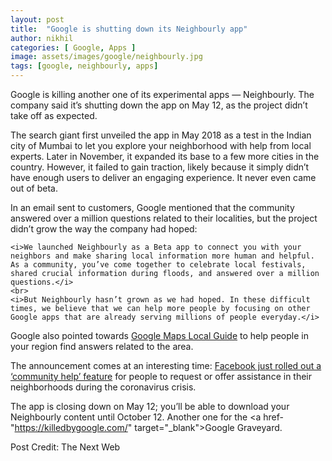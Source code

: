 ```yaml
---
layout: post
title:  "Google is shutting down its Neighbourly app"
author: nikhil
categories: [ Google, Apps ]
image: assets/images/google/neighbourly.jpg
tags: [google, neighbourly, apps]
---
```


Google is killing another one of its experimental apps — Neighbourly. The company said it’s shutting down the app on May 12, as the project didn’t take off as expected.  

The search giant first unveiled the app in May 2018 as a test in the Indian city of Mumbai to let you explore your neighborhood with help from local experts. Later in November, it expanded its base to a few more cities in the country. However, it failed to gain traction, likely because it simply didn’t have enough users to deliver an engaging experience. It never even came out of beta.  

In an email sent to customers, Google mentioned that the community answered over a million questions related to their localities, but the project didn’t grow the way the company had hoped:  

```
<i>We launched Neighbourly as a Beta app to connect you with your neighbors and make sharing local information more human and helpful. As a community, you’ve come together to celebrate local festivals, shared crucial information during floods, and answered over a million questions.</i>
<br>
<i>But Neighbourly hasn’t grown as we had hoped. In these difficult times, we believe that we can help more people by focusing on other Google apps that are already serving millions of people everyday.</i>
```

Google also pointed towards <a href="https://maps.google.com/localguides" target="_blank">Google Maps Local Guide</a> to help people in your region find answers related to the area.

The announcement comes at an interesting time: <a href="https://about.fb.com/news/2020/03/coronavirus/#Community-Help" target="_blank">Facebook just rolled out a ‘community help’ feature</a> for people to request or offer assistance in their neighborhoods during the coronavirus crisis.

The app is closing down on May 12; you’ll be able to download your Neighbourly content until October 12. Another one for the <a href-"https://killedbygoogle.com/" target="_blank">Google Graveyard</a>.

Post Credit: The Next Web
